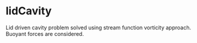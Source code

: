 # lidCavity
Lid driven cavity problem solved using stream function vorticity approach. Buoyant forces are considered.
